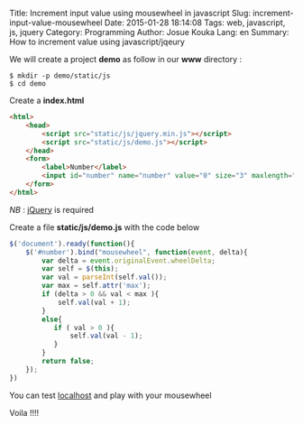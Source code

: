 Title: Increment input value using mousewheel in javascript
Slug: increment-input-value-mousewheel 
Date: 2015-01-28 18:14:08
Tags: web, javascript, js, jquery
Category: Programming
Author: Josue Kouka
Lang: en
Summary: How to increment value using javascript/jqeury

We will create a project __demo__ as follow in our __www__ directory :

```shell
$ mkdir -p demo/static/js
$ cd demo
```

Create a **index.html**

```html
<html>
    <head>
        <script src="static/js/jquery.min.js"></script>
        <script src="static/js/demo.js"></script>
    </head>
    <form>
        <label>Number</label>
        <input id="number" name="number" value="0" size="3" maxlength="3" type="text" max="100" min="1"/>
    </form>
</html>
```

*NB* : [jQuery](http://code.jquery.com/jquery-1.11.2.min.js) is required 

Create a file __static/js/demo.js__ with the code below

```javascript
$('document').ready(function(){
    $('#number').bind("mousewheel", function(event, delta){
        var delta = event.originalEvent.wheelDelta;
        var self = $(this);
        var val = parseInt(self.val());
        var max = self.attr('max');
        if (delta > 0 && val < max ){
            self.val(val + 1);
        }
        else{
           if ( val > 0 ){
               self.val(val - 1);
           } 
        }
        return false;
    });
})
```

You can test [localhost](http://localhost/demo/index.html) and play with your mousewheel

Voila !!!!
